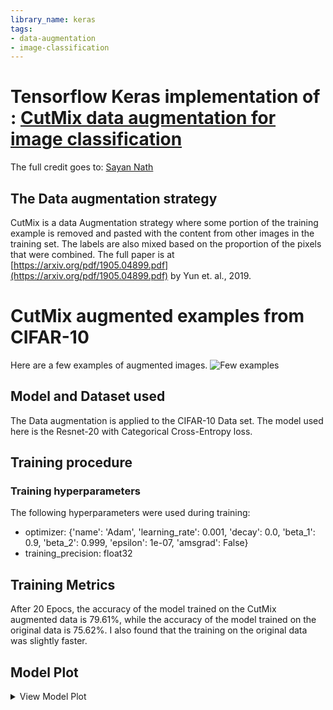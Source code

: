 ```yaml
---
library_name: keras
tags:
- data-augmentation
- image-classification
---
```


# Tensorflow Keras implementation of : [CutMix data augmentation for image classification](https://keras.io/examples/vision/cutmix/)

The full credit goes to: [Sayan Nath](https://twitter.com/sayannath2350)

## The Data augmentation strategy

CutMix is a data Augmentation strategy where some portion of the training example is removed and pasted with the content from other images in the training set. The labels are also mixed based on the proportion of the pixels that were combined. The full paper is at [https://arxiv.org/pdf/1905.04899.pdf](https://arxiv.org/pdf/1905.04899.pdf) by Yun et. al., 2019.

# CutMix augmented examples from CIFAR-10

Here are a few examples of augmented images.
![Few examples](./cutMixEx.PNG)

## Model and Dataset used

The Data augmentation is applied to the CIFAR-10 Data set. The model used here is the Resnet-20 with Categorical Cross-Entropy loss.

## Training procedure

### Training hyperparameters

The following hyperparameters were used during training:
- optimizer: {'name': 'Adam', 'learning_rate': 0.001, 'decay': 0.0, 'beta_1': 0.9, 'beta_2': 0.999, 'epsilon': 1e-07, 'amsgrad': False}
- training_precision: float32

 ## Training Metrics
After 20 Epocs, the accuracy of the model trained on the CutMix augmented data is 79.61%, while the accuracy of the model trained on the original data is 75.62%. I also found that the training on the original data was slightly faster.


 ## Model Plot

<details>
<summary>View Model Plot</summary>

![Model Image](./model.png)

</details>